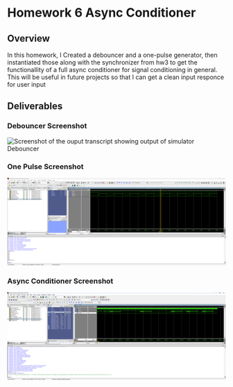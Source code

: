 # Homework 6 Async Conditioner

## Overview
In this homework, I Created a debouncer and a one-pulse generator, then instantiated those along with the synchronizer from hw3 to get the functionallity of a full async conditioner for signal conditioning in general. This will be useful in future projects so that I can get a clean input responce for user input


## Deliverables
### Debouncer Screenshot
![Screenshot of the ouput transcript showing output of simulator Debouncer](./assets/IanCrittenden_HW-6_debounce_output_SC.png)
### One Pulse Screenshot
![Screenshot of the ouput transcript showing output of simulator Pulse](./assets/IanCrittenden_HW-6_Pulse_output_SC.png)
### Async Conditioner Screenshot
![Screenshot of the ouput transcript showing output of simulator Conditioner](./assets/IanCrittenden_HW-6_Conditioner_output_SC.png)
